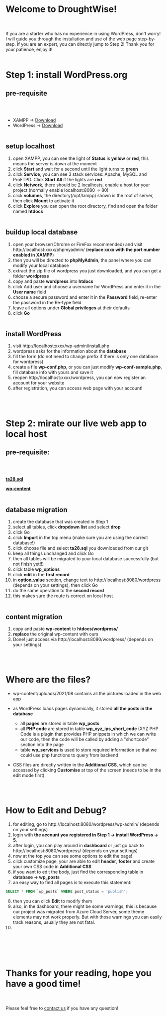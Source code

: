 # Welcome to DroughtWise!
<br></br>
If you are a starter who has no experience in using WordPress, don't worry! I will guide you through the installation and use of the web page step-by-step. If you are an expert, you can directly jump to Step 2! Thank you for your patience, enjoy it!
<br></br>

# Step 1: install WordPress.org

## pre-requisite
<br></br>
- XAMPP -> [Download](https://www.apachefriends.org/download.html)
- WordPress -> [Download](https://wordpress.org/)
<br></br>

## setup localhost
1. open XAMPP, you can see the light of **Status** is **yellow** or **red**, this means the server is down at the moment
2. click **Start** and wait for a second until the light turns to **green**
3. click **Service**, you can see 3 stack services: Apache, MySQL and ProFTPD. Click **Start All** if the lights are **red**
4. click **Network**, there should be 2 localhosts, enable a host for your project (normally enable localhost:8080 -> 80)
5. click **volumes**, the directory(/opt/lampp) shown is the root of server, then click **Mount** to activate it
6. click **Explore** you can open the root directory, find and open the folder named **htdocs**
<br></br>
## buildup local database
1. open your browser(Chrome or FireFox recommended) and visit http://localhost:xxxx/phpmyadmin/ (**replace xxxx with the port number enabled in XAMPP**)
2. then you will be directed to **phpMyAdmin**, the panel where you can modify your local database
3. extract the zip file of wordpress you just downloaded, and you can get a folder **wordpress**
4. copy and paste **wordpress** into **htdocs**
5. click Add user and choose a username for WordPress and enter it in the **User name** field
6. choose a secure password and enter it in the **Password** field, re-enter the password in the Re-type field
7. leave all options under **Global privileges** at their defaults
8. click **Go**
<br></br>
## install WordPress
1. visit http://localhost:xxxx/wp-admin/install.php
2. wordpress asks for the information about the **database**
3. fill the form (do not need to change prefix if there is only one database for wordpress)
4. create a file **wp-conf.php**, or you can just modify **wp-conf-sample.php**, fill database info with yours and save it
5. reopen http://localhost:xxxx/wordpress, you can now register an account for your website
6. after registration, you can access web page with your account!

<br></br>

# Step 2: mirate our live web app to local host

## pre-requisite:
<br></br>

[**ta28.sql**](https://github.com/VictorW010/DroughtWise/blob/main/ta28.sql)

[**wp-content**](https://github.com/VictorW010/DroughtWise/tree/main/wwwroot/wp-content)
<br></br>
## database migration

1. create the database that was created in Step 1
2. select all tables, click **dropdown list** and select **drop**
3. click Go
4. click **Import** in the top menu (make sure you are using the correct database!)
5. click choose file and select **ta28.sql** you downloaded from our git
6. keep all things unchanged and click Go
7. then all tables will be migrated to your local database successfully (but not finish yet!!)
8. click table **wp_options**
9. click **edit** in the **first record**
10. in **option_value** section, change text to http://localhost:8080/wordpress (depends on your settings), then click Go
11. do the same operation to the **second record**
12. this makes sure the route is correct on local host
<br></br>
## content migration
1. copy and paste **wp-content** to **htdocs/wordpress/**
2. **replace** the original wp-content with ours
3. Done! just access via http://localhost:8080/wordpress/ (depends on your settings)


<br></br>
# Where are the files?

- wp-content/uploads/2021/08 contains all the pictures loaded in the web app
- as WordPress loads pages dynamically, it stored **all the posts in the database**
  - all **pages** are stored in table **wp_posts**
  - all **PHP code** are stored in table **wp_xyz_ips_short_code** (XYZ PHP Code is a plugin that provides PHP snippets in which we can write our code, then the code will be called by adding a "shortcode" section into the page
  - table **wp_services** is used to store required information so that we could use php functions to query from backend

- CSS files are directly written in the **Additional CSS**, which can be accessed by clicking **Customise** at top of the screen (needs to be in the edit mode first)

<br></br>
# How to Edit and Debug?
1. for editing, go to http://localhost:8080/wordpress/wp-admin/ (depends on your settings)
2. login with **the account you registered in Step 1 -> install WordPress -> 5**.
3. after login, you can play around in **dashboard** or just go back to http://localhost:8080/wordpress/ (depends on your settings)
4. now at the top you can see some options to edit the page!
5. click customize page, your are able to edit **header**, **footer** and create your own CSS code in **Additional CSS**
6. if you want to edit the body, just find the corresponding table in **database -> wp_posts**
7. an easy way to find all pages is to execute this statement:
```sql
SELECT * FROM `wp_posts` WHERE post_status = 'publish';
```
8. then you can click **Edit** to modify them
9. also, in the dashboard, there might be some warnings, this is because our project was migrated from Azure Cloud Server, some theme elements may not work properly. But with those warnings you can easily track reasons, usually they are not fatal.
10. 
<br></br>
<br></br>
# Thanks for your reading, hope you have a good time!
<br></br>
Please feel free to [contact us](https://mahara.infotech.monash.edu/group/view.php?id=1930) if you have any question!

